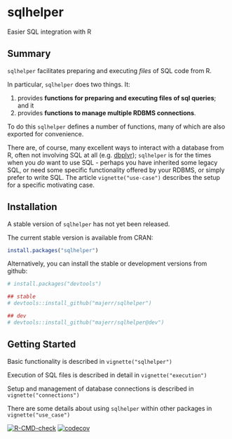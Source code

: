 # sqlhelper
Easier SQL integration with R

## Summary

`sqlhelper` facilitates preparing and executing _files_ of SQL code from R.

In particular, `sqlhelper` does two things. It:

1. provides **functions for preparing and executing files of
sql queries**; and it
1. provides **functions to manage multiple RDBMS connections**. 

To do this `sqlhelper` defines a number of functions, many of which are also
exported for convenience.

There are, of course, many excellent ways to interact with a database from R,
often not involving SQL at all (e.g. [dbplyr](https://dbplyr.tidyverse.org/));
`sqlhelper` is for the times when you *do* want to use SQL - perhaps you have
inherited some legacy SQL, or need some specific functionality offered by your
RDBMS, or simply prefer to write SQL. The article `vignette("use-case")`
describes the setup for a specific motivating case.

## Installation

A stable version of `sqlhelper` has not yet been released.

The current stable version is available from CRAN:

```R
install.packages("sqlhelper")
```

Alternatively, you can install the stable or development versions from github:

```R
# install.packages("devtools")

## stable
# devtools::install_github("majerr/sqlhelper")

## dev
# devtools::install_github("majerr/sqlhelper@dev")
```

## Getting Started

Basic functionality is described in `vignette("sqlhelper")`

Execution of SQL files is described in detail in `vignette("execution")`

Setup and management of database connections is described in
`vignette("connections")`

There are some details about using `sqlhelper` within other packages in `vignette("use_case")`


<!-- badges: start -->
  [![R-CMD-check](https://github.com/majerr/sqlhelper/actions/workflows/R-CMD-check.yaml/badge.svg)](https://github.com/majerr/sqlhelper/actions/workflows/R-CMD-check.yaml)
  [![codecov](https://codecov.io/gh/majerr/sqlhelper/graph/badge.svg?token=24TM252NTZ)](https://codecov.io/gh/majerr/sqlhelper)
  <!-- badges: end -->
